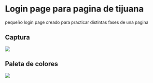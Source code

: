 
# Login page para pagina de tijuana

pequeño login page creado para practicar distintas fases de una pagina

## Captura
![](https://i.imgur.com/RHdeYEE.png) 

## Paleta de colores
![](https://i.imgur.com/hWLJuFf.png) 
